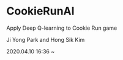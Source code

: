 # CookieRunAI
Apply Deep Q-learning to Cookie Run game

Ji Yong Park and Hong Sik Kim

2020.04.10 16:36 ~
